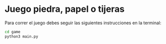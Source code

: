 # Juego piedra, papel o tijeras

Para correr el juego debes seguir las siguientes instrucciones en la terminal:

```sh
cd game
python3 main.py
```
